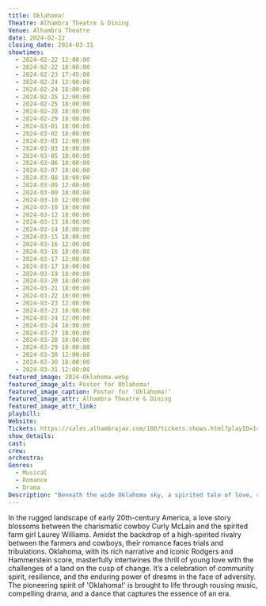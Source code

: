 ```yaml
---
title: Oklahoma!
Theatre: Alhambra Theatre & Dining
Venue: Alhambra Theatre
date: 2024-02-22
closing_date: 2024-03-31
showtimes:
  - 2024-02-22 12:00:00
  - 2024-02-22 18:00:00
  - 2024-02-23 17:45:00
  - 2024-02-24 12:00:00
  - 2024-02-24 18:00:00
  - 2024-02-25 12:00:00
  - 2024-02-25 18:00:00
  - 2024-02-28 18:00:00
  - 2024-02-29 18:00:00
  - 2024-03-01 18:00:00
  - 2024-03-02 18:00:00
  - 2024-03-03 12:00:00
  - 2024-03-03 18:00:00
  - 2024-03-05 18:00:00
  - 2024-03-06 18:00:00
  - 2024-03-07 18:00:00
  - 2024-03-08 18:00:00
  - 2024-03-09 12:00:00
  - 2024-03-09 18:00:00
  - 2024-03-10 12:00:00
  - 2024-03-10 18:00:00
  - 2024-03-12 18:00:00
  - 2024-03-13 18:00:00
  - 2024-03-14 18:00:00
  - 2024-03-15 18:00:00
  - 2024-03-16 12:00:00
  - 2024-03-16 18:00:00
  - 2024-03-17 12:00:00
  - 2024-03-17 18:00:00
  - 2024-03-19 18:00:00
  - 2024-03-20 18:00:00
  - 2024-03-21 18:00:00
  - 2024-03-22 18:00:00
  - 2024-03-23 12:00:00
  - 2024-03-23 18:00:00
  - 2024-03-24 12:00:00
  - 2024-03-24 18:00:00
  - 2024-03-27 18:00:00
  - 2024-03-28 18:00:00
  - 2024-03-29 18:00:00
  - 2024-03-30 12:00:00
  - 2024-03-30 18:00:00
  - 2024-03-31 12:00:00
featured_image: 2024-Oklahoma.webp
featured_image_alt: Poster for Ohlahoma!
featured_image_caption: Poster for 'Ohlahoma!'
featured_image_attr: Alhambra Theatre & Dining
featured_image_attr_link: 
playbill:
Website: 
Tickets: https://sales.alhambrajax.com/100/tickets.shows.html?playID=1455&code=WWW&qty_target=0
show_details: 
cast:
crew:
orchestra:
Genres:
  - Musical
  - Romance
  - Drama
Description: "Beneath the wide Oklahoma sky, a spirited tale of love, rivalry, and dreams unfolds. Oklahoma captures the heart of a new America with its mesmerizing music and vibrant characters."
---
```

In the rugged landscape of early 20th-century America, a love story blossoms between the charismatic cowboy Curly McLain and the spirited farm girl Laurey Williams. Amidst the backdrop of a high-spirited rivalry between the farmers and cowboys, their romance faces trials and tribulations. Oklahoma, with its rich narrative and iconic Rodgers and Hammerstein score, masterfully intertwines the thrill of young love with the challenges of a land on the cusp of change. It’s a celebration of community spirit, resilience, and the enduring power of dreams in the face of adversity. The pioneering spirit of 'Oklahoma!' is brought to life through rousing music, compelling drama, and a dance that captures the essence of an era.